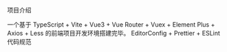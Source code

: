 项目介绍

一个基于 TypeScript + Vite + Vue3 + Vue Router + Vuex + Element Plus + Axios + Less 的前端项目开发环境搭建完毕。
EditorConfig + Prettier + ESLint 代码规范
